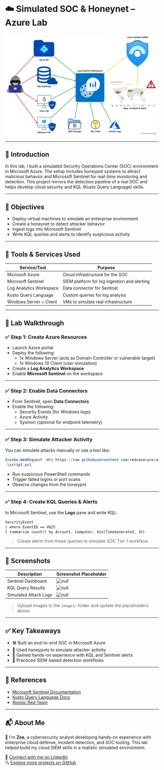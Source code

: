 # ☁️ Simulated SOC & Honeynet – Azure Lab

![null](siem-honey.png) <!-- Replace with a cover image -->

---

## 📘 Introduction

In this lab, I built a simulated Security Operations Center (SOC) environment in Microsoft Azure. The setup includes honeypot systems to attract malicious behavior and Microsoft Sentinel for real-time monitoring and detection. This project mirrors the detection pipeline of a real SOC and helps develop cloud security and KQL (Kusto Query Language) skills.

---

## 🎯 Objectives

- Deploy virtual machines to simulate an enterprise environment
- Create a honeynet to detect attacker behavior
- Ingest logs into Microsoft Sentinel
- Write KQL queries and alerts to identify suspicious activity

---

## 🧰 Tools & Services Used

| Service/Tool          | Purpose                                     |
|------------------------|---------------------------------------------|
| Microsoft Azure        | Cloud infrastructure for the SOC            |
| Microsoft Sentinel     | SIEM platform for log ingestion and alerting|
| Log Analytics Workspace| Data connector for Sentinel                 |
| Kusto Query Language   | Custom queries for log analysis             |
| Windows Server + Client| VMs to simulate real infrastructure         |

---

## 🧪 Lab Walkthrough

### ✅ Step 1: Create Azure Resources

- Launch Azure portal
- Deploy the following:
  - 1x Windows Server (acts as Domain Controller or vulnerable target)
  - 1x Windows 10 Client (user simulation)
- Create a **Log Analytics Workspace**
- Enable **Microsoft Sentinel** on the workspace

---

### ✅ Step 2: Enable Data Connectors

- From Sentinel, open **Data Connectors**
- Enable the following:
  - Security Events (for Windows logs)
  - Azure Activity
  - Sysmon (optional for endpoint telemetry)

---

### ✅ Step 3: Simulate Attacker Activity

You can simulate attacks manually or use a tool like:

```powershell
Invoke-WebRequest -Uri https://raw.githubusercontent.com/redcanaryco/atomic-red-team/master/atomics/T1059.001/T1059.001.md -OutFile script.ps1
.\script.ps1
```

- Run suspicious PowerShell commands
- Trigger failed logins or port scans
- Observe changes from the honeypot

---

### ✅ Step 4: Create KQL Queries & Alerts

In Microsoft Sentinel, use the **Logs** pane and write KQL:

```kql
SecurityEvent
| where EventID == 4625
| summarize count() by Account, Computer, bin(TimeGenerated, 1h)
```

> Create alerts from these queries to simulate SOC Tier 1 workflow.

---

## 📸 Screenshots

| Description                     | Screenshot Placeholder              |
|---------------------------------|-------------------------------------|
| Sentinel Dashboard              | ![null](images/soc-sentinel.png)    |
| KQL Query Results               | ![null](images/soc-kql.png)         |
| Simulated Attack Logs           | ![null](images/soc-attack.png)      |

> Upload images to the `images/` folder and update the placeholders above.

---

## ✅ Key Takeaways

- 🛠️ Built an end-to-end SOC in Microsoft Azure  
- 🧪 Used honeypots to simulate attacker activity  
- 🧠 Gained hands-on experience with KQL and Sentinel alerts  
- 🚨 Practiced SIEM-based detection workflows  

---

## 📎 References

- [Microsoft Sentinel Documentation](https://learn.microsoft.com/en-us/azure/sentinel/)
- [Kusto Query Language Docs](https://learn.microsoft.com/en-us/azure/data-explorer/kusto/query/)
- [Atomic Red Team](https://github.com/redcanaryco/atomic-red-team)

---

## 📬 About Me

👋 I'm **Zee**, a cybersecurity analyst developing hands-on experience with enterprise cloud defense, incident detection, and SOC tooling. This lab helped build my cloud SIEM skills in a realistic simulated environment.

🔗 [Connect with me on LinkedIn](https://www.linkedin.com/in/zee-williams)  
🔍 [Explore more projects on GitHub](https://github.com/zeewilliams)
```
